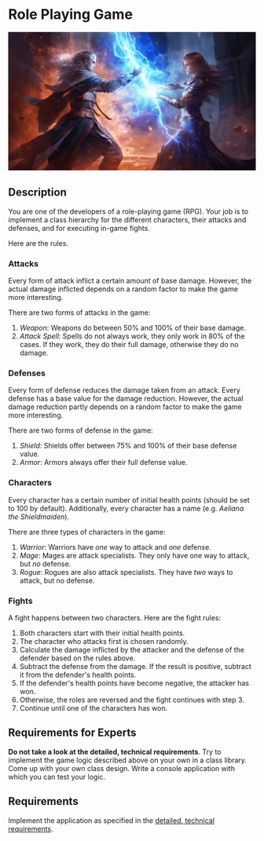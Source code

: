 # Role Playing Game

![Hero Image](./hero.png)

## Description

You are one of the developers of a role-playing game (RPG). Your job is to implement a class hierarchy for the different characters, their attacks and defenses, and for executing in-game fights.

Here are the rules.

### Attacks

Every form of attack inflict a certain amount of base damage. However, the actual damage inflicted depends on a random factor to make the game more interesting. 

There are two forms of attacks in the game:

1. _Weapon_: Weapons do between 50% and 100% of their base damage.
2. _Attack Spell_: Spells do not always work, they only work in 80% of the cases. If they work, they do their full damage, otherwise they do no damage.

### Defenses

Every form of defense reduces the damage taken from an attack. Every defense has a base value for the damage reduction. However, the actual damage reduction partly depends on a random factor to make the game more interesting.

There are two forms of defense in the game:

1. _Shield_: Shields offer between 75% and 100% of their base defense value.
2. _Armor_: Armors always offer their full defense value.

### Characters

Every character has a certain number of initial health points (should be set to 100 by default). Additionally, every character has a name (e.g. _Aeliana the Shieldmaiden_).

There are three types of characters in the game:

1. _Warrior_: Warriors have _one_ way to attack and _one_ defense.
2. _Mage_: Mages are attack specialists. They only have one way to attack, but _no_ defense.
3. _Rogue_: Rogues are also attack specialists. They have _two_ ways to attack, but no defense.

### Fights

A fight happens between two characters. Here are the fight rules:

1. Both characters start with their initial health points.
2. The character who attacks first is chosen randomly.
3. Calculate the damage inflicted by the attacker and the defense of the defender based on the rules above.
4. Subtract the defense from the damage. If the result is positive, subtract it from the defender's health points.
5. If the defender's health points have become negative, the attacker has won.
6. Otherwise, the roles are reversed and the fight continues with step 3.
7. Continue until one of the characters has won.

## Requirements **for Experts**

**Do not take a look at the detailed, technical requirements**. Try to implement the game logic described above on your own in a class library. Come up with your own class design. Write a console application with which you can test your logic.

## Requirements

Implement the application as specified in the [detailed, technical requirements](requirements.md).
